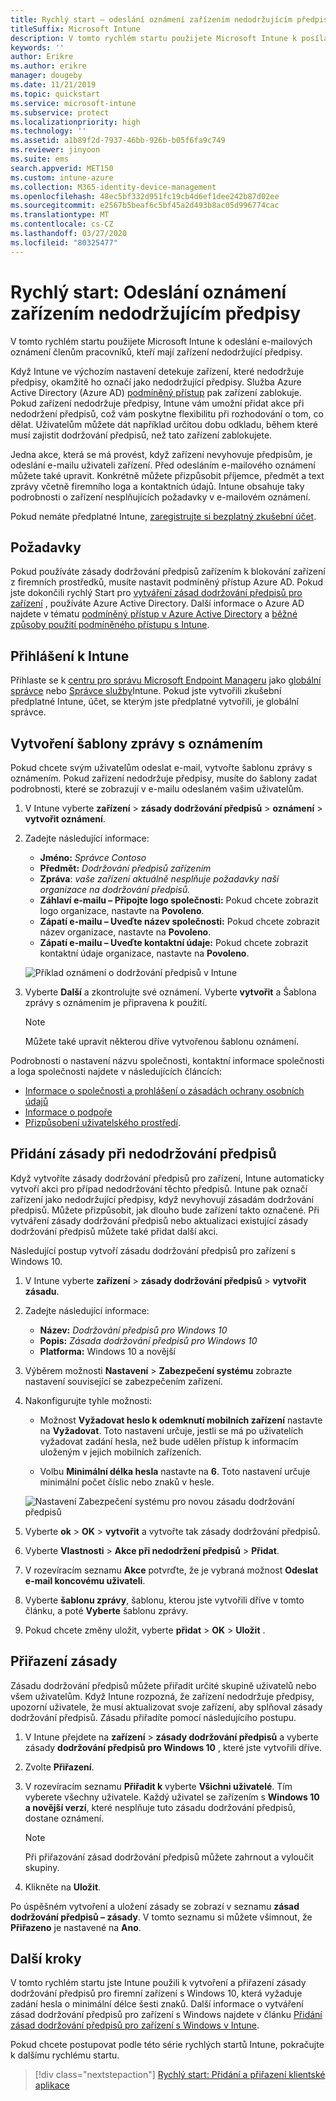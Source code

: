 ```yaml
---
title: Rychlý start – odeslání oznámení zařízením nedodržujícím předpisy
titleSuffix: Microsoft Intune
description: V tomto rychlém startu použijete Microsoft Intune k posílání e-mailových oznámení na zařízení nedodržující předpisy.
keywords: ''
author: Erikre
ms.author: erikre
manager: dougeby
ms.date: 11/21/2019
ms.topic: quickstart
ms.service: microsoft-intune
ms.subservice: protect
ms.localizationpriority: high
ms.technology: ''
ms.assetid: a1b89f2d-7937-46bb-926b-b05f6fa9c749
ms.reviewer: jinyoon
ms.suite: ems
search.appverid: MET150
ms.custom: intune-azure
ms.collection: M365-identity-device-management
ms.openlocfilehash: 48ec5bf332d951fc19cb4d6ef1dee242b87d02ee
ms.sourcegitcommit: e2567b5beaf6c5bf45a2d493b8ac05d996774cac
ms.translationtype: MT
ms.contentlocale: cs-CZ
ms.lasthandoff: 03/27/2020
ms.locfileid: "80325477"
---
```

# <a name="quickstart-send-notifications-to-noncompliant-devices"></a>Rychlý start: Odeslání oznámení zařízením nedodržujícím předpisy

V tomto rychlém startu použijete Microsoft Intune k odeslání e-mailových oznámení členům pracovníků, kteří mají zařízení nedodržující předpisy.

Když Intune ve výchozím nastavení detekuje zařízení, které nedodržuje předpisy, okamžitě ho označí jako nedodržující předpisy. Služba Azure Active Directory (Azure AD) [podmíněný přístup](https://docs.microsoft.com/azure/active-directory/active-directory-conditional-access-azure-portal) pak zařízení zablokuje. Pokud zařízení nedodržuje předpisy, Intune vám umožní přidat akce při nedodržení předpisů, což vám poskytne flexibilitu při rozhodování o tom, co dělat. Uživatelům můžete dát například určitou dobu odkladu, během které musí zajistit dodržování předpisů, než tato zařízení zablokujete.

Jedna akce, která se má provést, když zařízení nevyhovuje předpisům, je odeslání e-mailu uživateli zařízení. Před odesláním e-mailového oznámení můžete také upravit. Konkrétně můžete přizpůsobit příjemce, předmět a text zprávy včetně firemního loga a kontaktních údajů. Intune obsahuje taky podrobnosti o zařízení nesplňujících požadavky v e-mailovém oznámení.

Pokud nemáte předplatné Intune, [zaregistrujte si bezplatný zkušební účet](../fundamentals/free-trial-sign-up.md).

## <a name="prerequisites"></a>Požadavky

Pokud používáte zásady dodržování předpisů zařízením k blokování zařízení z firemních prostředků, musíte nastavit podmíněný přístup Azure AD. Pokud jste dokončili rychlý Start pro [vytváření zásad dodržování předpisů pro zařízení](quickstart-set-password-length-android.md) , používáte Azure Active Directory. Další informace o Azure AD najdete v tématu [podmíněný přístup v Azure Active Directory](https://docs.microsoft.com/azure/active-directory/active-directory-conditional-access-azure-portal) a [běžné způsoby použití podmíněného přístupu s Intune](../protect/conditional-access-intune-common-ways-use.md).

## <a name="sign-in-to-intune"></a>Přihlášení k Intune

Přihlaste se k [centru pro správu Microsoft Endpoint Manageru](https://go.microsoft.com/fwlink/?linkid=2109431) jako [globální správce](../fundamentals/users-add.md#types-of-administrators) nebo [Správce služby](../fundamentals/users-add.md#types-of-administrators)Intune. Pokud jste vytvořili zkušební předplatné Intune, účet, se kterým jste předplatné vytvořili, je globální správce.

## <a name="create-a-notification-message-template"></a>Vytvoření šablony zprávy s oznámením

Pokud chcete svým uživatelům odeslat e-mail, vytvořte šablonu zprávy s oznámením. Pokud zařízení nedodržuje předpisy, musíte do šablony zadat podrobnosti, které se zobrazují v e-mailu odeslaném vašim uživatelům.

1. V Intune vyberte **zařízení** > **zásady dodržování předpisů** > **oznámení** > **vytvořit oznámení**.
2. Zadejte následující informace:

   - **Jméno:** *Správce Contoso*
   - **Předmět:** *Dodržování předpisů zařízením*
   - **Zpráva**: *vaše zařízení aktuálně nesplňuje požadavky naší organizace na dodržování předpisů.*
   - **Záhlaví e-mailu – Připojte logo společnosti:** Pokud chcete zobrazit logo organizace, nastavte na **Povoleno**.
   - **Zápatí e-mailu – Uveďte název společnosti:** Pokud chcete zobrazit název organizace, nastavte na **Povoleno**.
   - **Zápatí e-mailu – Uveďte kontaktní údaje:** Pokud chcete zobrazit kontaktní údaje organizace, nastavte na **Povoleno**.

   ![Příklad oznámení o dodržování předpisů v Intune](./media/quickstart-send-notification/quickstart-send-notification-01.png)

3. Vyberte **Další** a zkontrolujte své oznámení. Vyberte **vytvořit** a Šablona zprávy s oznámením je připravena k použití.

   > [!NOTE]
   > Můžete také upravit některou dříve vytvořenou šablonu oznámení.

Podrobnosti o nastavení názvu společnosti, kontaktní informace společnosti a loga společnosti najdete v následujících článcích:

- [Informace o společnosti a prohlášení o zásadách ochrany osobních údajů](../apps/company-portal-app.md#configuration)
- [Informace o podpoře](../apps/company-portal-app.md#support-information)
- [Přizpůsobení uživatelského prostředí](../apps/company-portal-app.md#customizing-the-user-experience).

## <a name="add-a-noncompliance-policy"></a>Přidání zásady při nedodržování předpisů

Když vytvoříte zásady dodržování předpisů pro zařízení, Intune automaticky vytvoří akci pro případ nedodržování těchto předpisů. Intune pak označí zařízení jako nedodržující předpisy, když nevyhovují zásadám dodržování předpisů. Můžete přizpůsobit, jak dlouho bude zařízení takto označené. Při vytváření zásady dodržování předpisů nebo aktualizaci existující zásady dodržování předpisů můžete také přidat další akci.

Následující postup vytvoří zásadu dodržování předpisů pro zařízení s Windows 10.

1. V Intune vyberte **zařízení** > **zásady dodržování předpisů** > **vytvořit zásadu**.

2. Zadejte následující informace:

   - **Název:** *Dodržování předpisů pro Windows 10*
   - **Popis:** *Zásada dodržování předpisů pro Windows 10*
   - **Platforma:** Windows 10 a novější

3. Výběrem možnosti **Nastavení** > **Zabezpečení systému** zobrazte nastavení související se zabezpečením zařízení.

4. Nakonfigurujte tyhle možnosti:

   - Možnost **Vyžadovat heslo k odemknutí mobilních zařízení** nastavte na **Vyžadovat**. Toto nastavení určuje, jestli se má po uživatelích vyžadovat zadání hesla, než bude udělen přístup k informacím uloženým v jejich mobilních zařízeních.

   - Volbu **Minimální délka hesla** nastavte na **6**. Toto nastavení určuje minimální počet číslic nebo znaků v hesle.

   ![Nastavení Zabezpečení systému pro novou zásadu dodržování předpisů](./media/quickstart-send-notification/system-security-settings-01.png)

5. Vyberte **ok** > **OK** > **vytvořit** a vytvořte tak zásady dodržování předpisů.

6. Vyberte **Vlastnosti** > **Akce při nedodržení předpisů** > **Přidat**.

7. V rozevíracím seznamu **Akce** potvrďte, že je vybraná možnost **Odeslat e-mail koncovému uživateli**.

8. Vyberte **šablonu zprávy**, šablonu, kterou jste vytvořili dříve v tomto článku, a poté **Vyberte** šablonu zprávy.

9. Pokud chcete změny uložit, vyberte **přidat** > **OK** > **Uložit** .

## <a name="assign-the-policy"></a>Přiřazení zásady

Zásadu dodržování předpisů můžete přiřadit určité skupině uživatelů nebo všem uživatelům. Když Intune rozpozná, že zařízení nedodržuje předpisy, upozorní uživatele, že musí aktualizovat svoje zařízení, aby splňoval zásady dodržování předpisů. Zásadu přiřadíte pomocí následujícího postupu.

1. V Intune přejdete na **zařízení** > **zásady dodržování předpisů** a vyberte zásady **dodržování předpisů pro Windows 10** , které jste vytvořili dříve.

2. Zvolte **Přiřazení**.

3. V rozevíracím seznamu **Přiřadit k** vyberte **Všichni uživatelé**. Tím vyberete všechny uživatele. Každý uživatel se zařízením s **Windows 10 a novější verzí**, které nesplňuje tuto zásadu dodržování předpisů, dostane oznámení.

    > [!NOTE]
    > Při přiřazování zásad dodržování předpisů můžete zahrnout a vyloučit skupiny.

4. Klikněte na **Uložit**.

Po úspěšném vytvoření a uložení zásady se zobrazí v seznamu **zásad dodržování předpisů – zásady**. V tomto seznamu si můžete všimnout, že **Přiřazeno** je nastavené na **Ano**.

## <a name="next-steps"></a>Další kroky

V tomto rychlém startu jste Intune použili k vytvoření a přiřazení zásady dodržování předpisů pro firemní zařízení s Windows 10, která vyžaduje zadání hesla o minimální délce šesti znaků. Další informace o vytváření zásad dodržování předpisů pro zařízení s Windows najdete v článku [Přidání zásad dodržování předpisů pro zařízení s Windows v Intune](compliance-policy-create-windows.md).

Pokud chcete postupovat podle této série rychlých startů Intune, pokračujte k dalšímu rychlému startu.

> [!div class="nextstepaction"]
> [Rychlý start: Přidání a přiřazení klientské aplikace](../apps/quickstart-add-assign-app.md)
